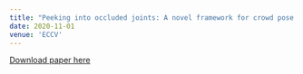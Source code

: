 ```yaml
---
title: "Peeking into occluded joints: A novel framework for crowd pose estimation"
date: 2020-11-01
venue: 'ECCV'
---
```


[Download paper here](https://github.com/lingtengqiu/OPEC-Net)
